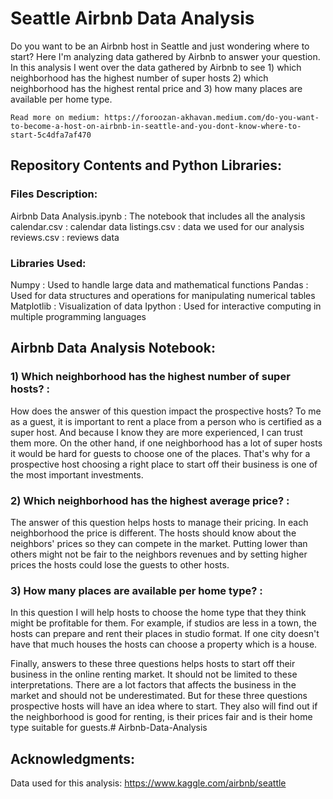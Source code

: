 
# Seattle Airbnb Data Analysis

Do you want to be an Airbnb host in Seattle and just wondering where to start? Here I'm analyzing data gathered by Airbnb to answer your question. In this analysis I went over the data gathered by Airbnb to see
	1) which neighborhood has the highest number of super hosts
	2) which neighborhood has the highest rental price
	and
	3) how many places are available per home type.

	Read more on medium: https://foroozan-akhavan.medium.com/do-you-want-to-become-a-host-on-airbnb-in-seattle-and-you-dont-know-where-to-start-5c4dfa7af470

## Repository Contents and Python Libraries:

### Files Description:

Airbnb Data Analysis.ipynb : The notebook that includes all the analysis
calendar.csv : calendar data
listings.csv : data we used for our analysis
reviews.csv : reviews data

### Libraries Used:

Numpy : Used to handle large data and mathematical functions
Pandas : Used for data structures and operations for manipulating numerical tables
Matplotlib : Visualization of data
Ipython : Used for interactive computing in multiple programming languages


## Airbnb Data Analysis Notebook:


### 1) Which neighborhood has the highest number of super hosts? :

How does the answer of this question impact the prospective hosts? To me as a guest, it is important to rent a place from a person who is certified as a super host. And because I know they are more experienced, I can trust them more. On the other hand, if one neighborhood has a lot of super hosts it would be hard for guests to choose one of the places. That's why for a prospective host choosing a right place to start off their business is one of the most important investments.

### 2) Which neighborhood has the highest average price? :

The answer of this question helps hosts to manage their pricing. In each neighborhood the price is different. The hosts should know about the neighbors' prices so they can compete in the market. Putting lower than others might not be fair to the neighbors revenues and by setting higher prices the hosts could lose the guests to other hosts.

### 3) How many places are available per home type? :

In this question I will help hosts to choose the home type that they think might be profitable for them. For example, if studios are less in a town, the hosts can prepare and rent their places in studio format. If one city doesn't have that much houses the hosts can choose a property which is a house.

Finally, answers to these three questions helps hosts to start off their business in the online renting market. It should not be limited to these interpretations. There are a lot factors that affects the business in the market and should not be underestimated. But for these three questions prospective hosts will have an idea where to start. They also will find out if the neighborhood is good for renting, is their prices fair and is their home type suitable for guests.# Airbnb-Data-Analysis


## Acknowledgments:

Data used for this analysis: https://www.kaggle.com/airbnb/seattle

